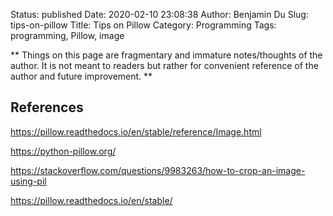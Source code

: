 Status: published
Date: 2020-02-10 23:08:38
Author: Benjamin Du
Slug: tips-on-pillow
Title: Tips on Pillow
Category: Programming
Tags: programming, Pillow, image

**
Things on this page are fragmentary and immature notes/thoughts of the author.
It is not meant to readers but rather for convenient reference of the author and future improvement.
**


## References

https://pillow.readthedocs.io/en/stable/reference/Image.html

https://python-pillow.org/

https://stackoverflow.com/questions/9983263/how-to-crop-an-image-using-pil

https://pillow.readthedocs.io/en/stable/